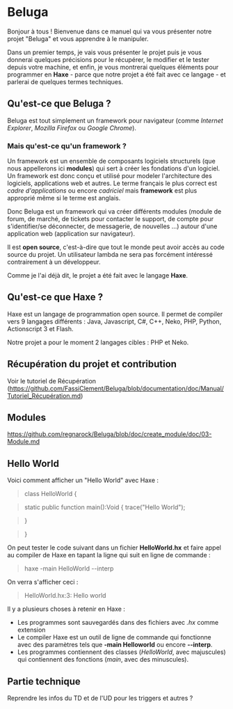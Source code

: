 # Beluga

Bonjour à tous ! Bienvenue dans ce manuel qui va vous présenter notre projet "Beluga" et vous apprendre à le manipuler.

Dans un premier temps, je vais vous présenter le projet puis je vous donnerai quelques précisions pour le récupérer, le modifier et le tester depuis votre machine, et enfin, je vous montrerai quelques éléments pour programmer en **Haxe** - parce que notre projet a été fait avec ce langage - et parlerai de quelques termes techniques.

## Qu'est-ce que Beluga ?

Beluga est tout simplement un framework pour navigateur (comme *Internet Explorer*, *Mozilla Firefox* ou *Google Chrome*).
### Mais qu'est-ce qu'un framework ?
Un framework est un ensemble de composants logiciels structurels (que nous appellerons ici **modules**) qui sert à créer les fondations d'un logiciel.
Un framework est donc conçu et utilisé pour modeler l'architecture des logiciels, applications web et autres.
Le terme français le plus correct est *cadre d'applications* ou encore *cadriciel* mais **framework** est plus approprié même si le terme est anglais.

Donc Beluga est un framework qui va créer différents modules (module de forum, de marché, de tickets pour contacter le support, de compte pour s'identifier/se déconnecter, de messagerie, de nouvelles ...) autour d'une application web (application sur navigateur).

Il est **open source**, c'est-à-dire que tout le monde peut avoir accès au code source du projet. Un utilisateur lambda ne sera pas forcément intéressé contrairement à un développeur.

Comme je l'ai déjà dit, le projet a été fait avec le langage **Haxe**.

## Qu'est-ce que Haxe ?

Haxe est un langage de programmation open source. Il permet de compiler vers 9 langages différents : Java, Javascript, C#, C++, Neko, PHP, Python, Actionscript 3 et Flash.

Notre projet a pour le moment 2 langages cibles : PHP et Neko.

## Récupération du projet et contribution

Voir le tutoriel de Récupération (https://github.com/FassiClement/Beluga/blob/documentation/doc/Manual/Tutoriel_Récupération.md)

## Modules

https://github.com/regnarock/Beluga/blob/doc/create_module/doc/03-Module.md

## Hello World

Voici comment afficher un "Hello World" avec Haxe :

> class HelloWorld {

>   static public function main():Void {
>     trace("Hello World");

> }

> }

On peut tester le code suivant dans un fichier **HelloWorld.hx** et faire appel au compiler de Haxe en tapant la ligne qui suit en ligne de commande :

> haxe -main HelloWorld --interp

On verra s'afficher ceci :

> HelloWorld.hx:3: Hello world

Il y a plusieurs choses à retenir en Haxe :

* Les programmes sont sauvegardés dans des fichiers avec *.hx* comme extension
* Le compiler Haxe est un outil de ligne de commande qui fonctionne avec des paramètres tels que **-main Helloworld** ou encore **--interp**.
* Les programmes contiennent des classes (*HelloWorld*, avec majuscules) qui contiennent des fonctions (*main*, avec des minuscules).

## Partie technique

Reprendre les infos du TD et de l'UD pour les triggers et autres ?